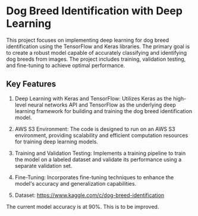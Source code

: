 # Dog Breed Identification with Deep Learning
This project focuses on implementing deep learning for dog breed identification using the TensorFlow and Keras libraries. The primary goal is to create a robust model capable of accurately classifying and identifying dog breeds from images. The project includes training, validation testing, and fine-tuning to achieve optimal performance.

## Key Features
  1. Deep Learning with Keras and TensorFlow: Utilizes Keras as the high-level neural networks API and TensorFlow as the underlying deep learning framework for building and training the dog breed identification model.

  2. AWS S3 Environment: The code is designed to run on an AWS S3 environment, providing scalability and efficient computation resources for training deep learning models.

  3. Training and Validation Testing: Implements a training pipeline to train the model on a labeled dataset and validate its performance using a separate validation set.

  4. Fine-Tuning: Incorporates fine-tuning techniques to enhance the model's accuracy and generalization capabilities.

  5. Dataset: https://www.kaggle.com/c/dog-breed-identification

The current model accuracy is at 90%. This is to be improved. 
